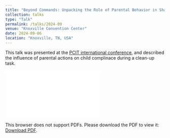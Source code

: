 ```yaml
---
title: "Beyond Commands: Unpacking the Role of Parental Behavior in Shaping Child Compliance"
collection: talks
type: "Talk"
permalink: /talks/2024-09
venue: "Knoxville Convention Center"
date: 2024-09-06
location: "Knoxville, TN, USA"
---
```


This talk was presented at the [PCIT international conference](https://www.pcit.org/2024-convention.html), and described the influence of parental actions on child complinace during a clean-up task.

<object data="/files/slides1.pdf" type="application/pdf" width="700px" height="700px">
    <embed src="/files/slides1.pdf">
        <p>This browser does not support PDFs. Please download the PDF to view it: <a href="http://adrose.github.io/files/slides1.pdf">Download PDF</a>.</p>
    </embed>
</object>

